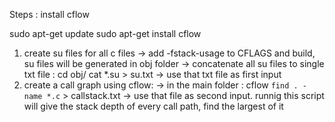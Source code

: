  Steps :
 install cflow 
 
sudo apt-get update
sudo apt-get install cflow

1. create su files for all c files 
 -> add -fstack-usage to CFLAGS and build, su files will be generated in obj folder
 -> concatenate all su files to single txt file : 
 	cd obj/
 	cat *.su > su.txt
-> use that txt file as first input
2. create a call graph using cflow:
-> in the main folder :
	cflow `find . -name *.c` > callstack.txt
	-> use that file as second input.
runnig this script will give the stack depth of every call path, find the largest of it 
